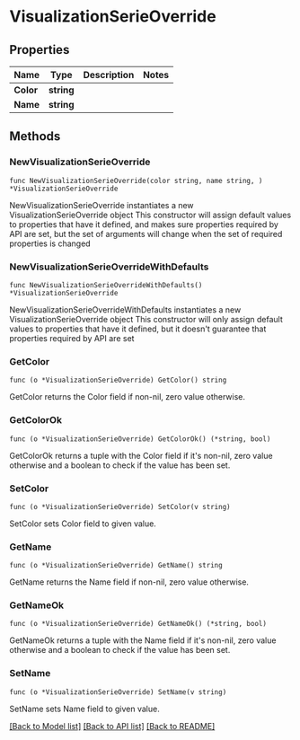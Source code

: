 # VisualizationSerieOverride

## Properties

Name | Type | Description | Notes
------------ | ------------- | ------------- | -------------
**Color** | **string** |  | 
**Name** | **string** |  | 

## Methods

### NewVisualizationSerieOverride

`func NewVisualizationSerieOverride(color string, name string, ) *VisualizationSerieOverride`

NewVisualizationSerieOverride instantiates a new VisualizationSerieOverride object
This constructor will assign default values to properties that have it defined,
and makes sure properties required by API are set, but the set of arguments
will change when the set of required properties is changed

### NewVisualizationSerieOverrideWithDefaults

`func NewVisualizationSerieOverrideWithDefaults() *VisualizationSerieOverride`

NewVisualizationSerieOverrideWithDefaults instantiates a new VisualizationSerieOverride object
This constructor will only assign default values to properties that have it defined,
but it doesn't guarantee that properties required by API are set

### GetColor

`func (o *VisualizationSerieOverride) GetColor() string`

GetColor returns the Color field if non-nil, zero value otherwise.

### GetColorOk

`func (o *VisualizationSerieOverride) GetColorOk() (*string, bool)`

GetColorOk returns a tuple with the Color field if it's non-nil, zero value otherwise
and a boolean to check if the value has been set.

### SetColor

`func (o *VisualizationSerieOverride) SetColor(v string)`

SetColor sets Color field to given value.


### GetName

`func (o *VisualizationSerieOverride) GetName() string`

GetName returns the Name field if non-nil, zero value otherwise.

### GetNameOk

`func (o *VisualizationSerieOverride) GetNameOk() (*string, bool)`

GetNameOk returns a tuple with the Name field if it's non-nil, zero value otherwise
and a boolean to check if the value has been set.

### SetName

`func (o *VisualizationSerieOverride) SetName(v string)`

SetName sets Name field to given value.



[[Back to Model list]](../README.md#documentation-for-models) [[Back to API list]](../README.md#documentation-for-api-endpoints) [[Back to README]](../README.md)


